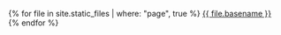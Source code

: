 {% for file in site.static_files | where: "page", true %}
  <a href="{{ page.url }}/{{ file.path }}">{{ file.basename }}</a> <br/>
{% endfor %}
